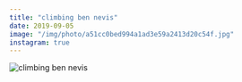 ```yaml
---
title: "climbing ben nevis"
date: 2019-09-05
image: "/img/photo/a51cc0bed994a1ad3e59a2413d20c54f.jpg"
instagram: true
---
```


![climbing ben nevis](/img/photo/a51cc0bed994a1ad3e59a2413d20c54f.jpg)
